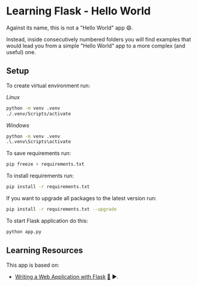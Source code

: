# Learning Flask - Hello World

Against its name, this is not a "Hello World" app :smile:.

Instead, inside consecutively numbered folders you will find examples that would lead you from a simple "Hello World" app to a more complex (and useful) one.

## Setup

To create virtual environment run:

_Linux_

```bash
python -m venv .venv
./.venv/Scripts/activate
```

_Windows_

```cmd
python -m venv .venv
.\.venv\Scripts\activate
```

To save requirements run:

```bash
pip freeze > requirements.txt
```

To install requirements run:

```bash
pip install -r requirements.txt
```

If you want to upgrade all packages to the latest version run:

```bash
pip install -r requirements.txt --upgrade
```

To start Flask application do this:

```bash
python app.py
```

## Learning Resources

This app is based on:

- [Writing a Web Application with Flask](https://learning.oreilly.com/videos/writing-a-web/10000MNHV2021147/) [:file_folder:](https://github.com/writeson/manning_twitch_presentation) ▶️.
